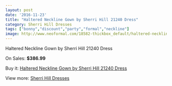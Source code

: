 ```yaml
---
layout: post
date: '2016-11-23'
title: "Haltered Neckline Gown by Sherri Hill 21240 Dress"
category: Sherri Hill Dresses
tags: ["bonny","discount","party","formal","neckline"]
image: http://www.neoformal.com/18582-thickbox_default/haltered-neckline-gown-by-sherri-hill-21240-dress.jpg
---
```

Haltered Neckline Gown by Sherri Hill 21240 Dress

On Sales: **$386.99**
<a href="https://www.neoformal.com/en/sherri-hill-dresses-2014/5944-haltered-neckline-gown-by-sherri-hill-21240-dress.html"><amp-img layout="responsive" width="600" height="600" src="//www.neoformal.com/18582-thickbox_default/haltered-neckline-gown-by-sherri-hill-21240-dress.jpg" alt="Haltered Neckline Gown by Sherri Hill 21240 Dress 0" /></a>
<a href="https://www.neoformal.com/en/sherri-hill-dresses-2014/5944-haltered-neckline-gown-by-sherri-hill-21240-dress.html"><amp-img layout="responsive" width="600" height="600" src="//www.neoformal.com/18583-thickbox_default/haltered-neckline-gown-by-sherri-hill-21240-dress.jpg" alt="Haltered Neckline Gown by Sherri Hill 21240 Dress 1" /></a>
<a href="https://www.neoformal.com/en/sherri-hill-dresses-2014/5944-haltered-neckline-gown-by-sherri-hill-21240-dress.html"><amp-img layout="responsive" width="600" height="600" src="//www.neoformal.com/18584-thickbox_default/haltered-neckline-gown-by-sherri-hill-21240-dress.jpg" alt="Haltered Neckline Gown by Sherri Hill 21240 Dress 2" /></a>
<a href="https://www.neoformal.com/en/sherri-hill-dresses-2014/5944-haltered-neckline-gown-by-sherri-hill-21240-dress.html"><amp-img layout="responsive" width="600" height="600" src="//www.neoformal.com/18585-thickbox_default/haltered-neckline-gown-by-sherri-hill-21240-dress.jpg" alt="Haltered Neckline Gown by Sherri Hill 21240 Dress 3" /></a>
<a href="https://www.neoformal.com/en/sherri-hill-dresses-2014/5944-haltered-neckline-gown-by-sherri-hill-21240-dress.html"><amp-img layout="responsive" width="600" height="600" src="//www.neoformal.com/18586-thickbox_default/haltered-neckline-gown-by-sherri-hill-21240-dress.jpg" alt="Haltered Neckline Gown by Sherri Hill 21240 Dress 4" /></a>
<a href="https://www.neoformal.com/en/sherri-hill-dresses-2014/5944-haltered-neckline-gown-by-sherri-hill-21240-dress.html"><amp-img layout="responsive" width="600" height="600" src="//www.neoformal.com/18587-thickbox_default/haltered-neckline-gown-by-sherri-hill-21240-dress.jpg" alt="Haltered Neckline Gown by Sherri Hill 21240 Dress 5" /></a>

Buy it: [Haltered Neckline Gown by Sherri Hill 21240 Dress](https://www.neoformal.com/en/sherri-hill-dresses-2014/5944-haltered-neckline-gown-by-sherri-hill-21240-dress.html "Haltered Neckline Gown by Sherri Hill 21240 Dress")

View more: [Sherri Hill Dresses](https://www.neoformal.com/en/73-sherri-hill-dresses-2014 "Sherri Hill Dresses")